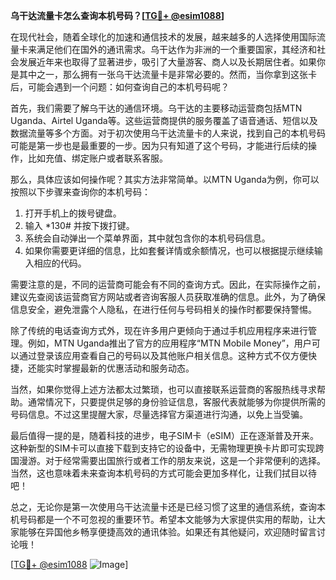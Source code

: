 **乌干达流量卡怎么查询本机号码？[[TG💪+ @esim1088](https://t.me/s/esim1088)]**

在现代社会，随着全球化的加速和通信技术的发展，越来越多的人选择使用国际流量卡来满足他们在国外的通讯需求。乌干达作为非洲的一个重要国家，其经济和社会发展近年来也取得了显著进步，吸引了大量游客、商人以及长期居住者。如果你是其中之一，那么拥有一张乌干达流量卡是非常必要的。然而，当你拿到这张卡后，可能会遇到一个问题：如何查询自己的本机号码呢？

首先，我们需要了解乌干达的通信环境。乌干达的主要移动运营商包括MTN Uganda、Airtel Uganda等。这些运营商提供的服务覆盖了语音通话、短信以及数据流量等多个方面。对于初次使用乌干达流量卡的人来说，找到自己的本机号码可能是第一步也是最重要的一步。因为只有知道了这个号码，才能进行后续的操作，比如充值、绑定账户或者联系客服。

那么，具体应该如何操作呢？其实方法非常简单。以MTN Uganda为例，你可以按照以下步骤来查询你的本机号码：

1. 打开手机上的拨号键盘。
2. 输入 *130# 并按下拨打键。
3. 系统会自动弹出一个菜单界面，其中就包含你的本机号码信息。
4. 如果你需要更详细的信息，比如套餐详情或余额情况，也可以根据提示继续输入相应的代码。

需要注意的是，不同的运营商可能会有不同的查询方式。因此，在实际操作之前，建议先查阅该运营商官方网站或者咨询客服人员获取准确的信息。此外，为了确保信息安全，避免泄露个人隐私，在进行任何与号码相关的操作时都要保持警惕。

除了传统的电话查询方式外，现在许多用户更倾向于通过手机应用程序来进行管理。例如，MTN Uganda推出了官方的应用程序“MTN Mobile Money”，用户可以通过登录该应用查看自己的号码以及其他账户相关信息。这种方式不仅方便快捷，还能实时掌握最新的优惠活动和服务动态。

当然，如果你觉得上述方法都太过繁琐，也可以直接联系运营商的客服热线寻求帮助。通常情况下，只要提供足够的身份验证信息，客服代表就能够为你提供所需的号码信息。不过这里提醒大家，尽量选择官方渠道进行沟通，以免上当受骗。

最后值得一提的是，随着科技的进步，电子SIM卡（eSIM）正在逐渐普及开来。这种新型的SIM卡可以直接下载到支持它的设备中，无需物理更换卡片即可实现跨国漫游。对于经常需要出国旅行或者工作的朋友来说，这是一个非常便利的选择。当然，这也意味着未来查询本机号码的方式可能会更加多样化，让我们拭目以待吧！

总之，无论你是第一次使用乌干达流量卡还是已经习惯了这里的通信系统，查询本机号码都是一个不可忽视的重要环节。希望本文能够为大家提供实用的帮助，让大家能够在异国他乡畅享便捷高效的通讯体验。如果还有其他疑问，欢迎随时留言讨论哦！

[[TG💪+ @esim1088](https://t.me/s/esim1088) ![Image](https://i.postimg.cc/4NQfJmqS/Snipaste-2025-05-13-00-14-12.png)]